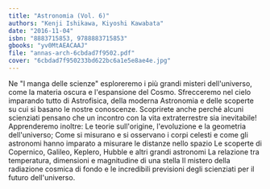 ```yaml
---
title: "Astronomia (Vol. 6)"
authors: "Kenji Ishikawa, Kiyoshi Kawabata"
date: "2016-11-04"
isbn: "8883715853, 9788883715853"
gbooks: "yv0MtAEACAAJ"
file: "annas-arch-6cbdad7f9502.pdf"
cover: "6cbdad7f950233bd622bc6a1e5e8ae4e.jpg"
---
```


Ne "I manga delle scienze" esploreremo i più grandi misteri dell'universo, come la materia oscura e l'espansione del Cosmo. Sfrecceremo nel cielo imparando tutto di Astrofisica, della moderna Astronomia e delle scoperte su cui si basano le nostre conoscenze. Scoprirete anche perché alcuni scienziati pensano che un incontro con la vita extraterrestre sia inevitabile! Apprenderemo inoltre: Le teorie sull'origine, l'evoluzione e la geometria dell'universo; Come si misurano e si osservano i corpi celesti e come gli astronomi hanno imparato a misurare le distanze nello spazio Le scoperte di Copernico, Galileo, Keplero, Hubble e altri grandi astronomi La relazione tra temperatura, dimensioni e magnitudine di una stella Il mistero della radiazione cosmica di fondo e le incredibili previsioni degli scienziati per il futuro dell'universo.
